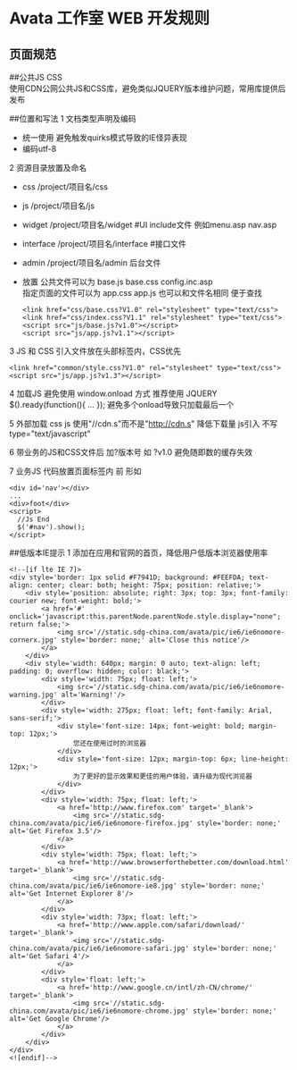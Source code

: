 Avata 工作室 WEB 开发规则
==

页面规范
-------------

##公共JS CSS   
使用CDN公网公共JS和CSS库，避免类似JQUERY版本维护问题，常用库提供后发布

##位置和写法
1 文档类型声明及编码
- 统一使用 <!DOCTYPE html> 避免触发quirks模式导致的IE怪异表现
- 编码utf-8 <meta charset="utf-8">

2 资源目录放置及命名   
- css             /project/项目名/css
- js                /project/项目名/js
- widget                /project/项目名/widget               #UI include文件 例如menu.asp nav.asp 
- interface               /project/项目名/interface              #接口文件
- admin      /project/项目名/admin         后台文件  
- 放置
  公共文件可以为 base\.js base\.css config\.inc\.asp   
  指定页面的文件可以为 app.css app.js 也可以和文件名相同 便于查找

      <link href="css/base.css?V1.0" rel="stylesheet" type="text/css">
      <link href="css/index.css?V1.1" rel="stylesheet" type="text/css">
      <script src="js/base.js?v1.0"></script>
      <script src="js/app.js?v1.1"></script>

3 JS 和 CSS 引入文件放在头部标签内，CSS优先   

    <link href="common/style.css?V1.0" rel="stylesheet" type="text/css">
    <script src="js/app.js?v1.3"></script>

4 加载JS 避免使用 window.onload 方式 推荐使用 JQUERY $().ready(function(){ ... }); 避免多个onload导致只加载最后一个   
 
5 外部加载 css js 使用"//cdn.s"而不是"http://cdn.s" 降低下载量 js引入 不写 type="text/javascript"   
 
6 带业务的JS和CSS文件后 加?版本号 如 ?v1.0 避免随即数的缓存失效   
 
7 业务JS 代码放置页面标签内 前 形如   

    <div id='nav'></div>
    ...
    <div>foot</div>
    <script>
      //Js End
      $('#nav').show();
    </script>
    
##低版本IE提示
1 添加在应用和官网的首页，降低用户低版本浏览器使用率   

    <!--[if lte IE 7]> 
    <div style='border: 1px solid #F7941D; background: #FEEFDA; text-align: center; clear: both; height: 75px; position: relative;'>   
        <div style='position: absolute; right: 3px; top: 3px; font-family: courier new; font-weight: bold;'>
            <a href='#' onclick='javascript:this.parentNode.parentNode.style.display="none"; return false;'>
                <img src='//static.sdg-china.com/avata/pic/ie6/ie6nomore-cornerx.jpg' style='border: none;' alt='Close this notice'/>
            </a>
        </div>   
        <div style='width: 640px; margin: 0 auto; text-align: left; padding: 0; overflow: hidden; color: black;'>    
            <div style='width: 75px; float: left;'>
                <img src='//static.sdg-china.com/avata/pic/ie6/ie6nomore-warning.jpg' alt='Warning!'/>
            </div>     
            <div style='width: 275px; float: left; font-family: Arial, sans-serif;'>       
                <div style='font-size: 14px; font-weight: bold; margin-top: 12px;'>
                    您还在使用过时的浏览器
                </div>       
                <div style='font-size: 12px; margin-top: 6px; line-height: 12px;'>
                    为了更好的显示效果和更佳的用户体验，请升级为现代浏览器
                </div>     
            </div>     
            <div style='width: 75px; float: left;'>
                <a href='http://www.firefox.com' target='_blank'>
                    <img src='//static.sdg-china.com/avata/pic/ie6/ie6nomore-firefox.jpg' style='border: none;' alt='Get Firefox 3.5'/>
                </a>
            </div>     
            <div style='width: 75px; float: left;'>
                <a href='http://www.browserforthebetter.com/download.html' target='_blank'>
                    <img src='//static.sdg-china.com/avata/pic/ie6/ie6nomore-ie8.jpg' style='border: none;' alt='Get Internet Explorer 8'/>
                </a>
            </div>     
            <div style='width: 73px; float: left;'>
                <a href='http://www.apple.com/safari/download/' target='_blank'>
                    <img src='//static.sdg-china.com/avata/pic/ie6/ie6nomore-safari.jpg' style='border: none;' alt='Get Safari 4'/>
                </a>
            </div>     
            <div style='float: left;'>
                <a href='http://www.google.cn/intl/zh-CN/chrome/' target='_blank'>
                    <img src='//static.sdg-china.com/avata/pic/ie6/ie6nomore-chrome.jpg' style='border: none;' alt='Get Google Chrome'/>
                </a>
            </div>   
        </div> 
    </div> 
    <![endif]-->
